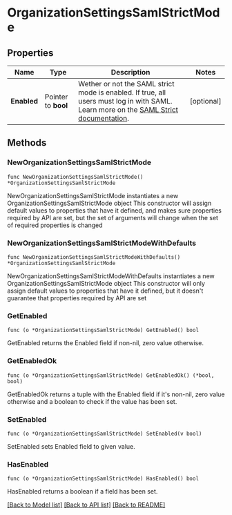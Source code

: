 # OrganizationSettingsSamlStrictMode

## Properties

Name | Type | Description | Notes
------------ | ------------- | ------------- | -------------
**Enabled** | Pointer to **bool** | Wether or not the SAML strict mode is enabled. If true, all users must log in with SAML. Learn more on the [SAML Strict documentation](https://docs.datadoghq.com/account_management/saml/#saml-strict). | [optional] 

## Methods

### NewOrganizationSettingsSamlStrictMode

`func NewOrganizationSettingsSamlStrictMode() *OrganizationSettingsSamlStrictMode`

NewOrganizationSettingsSamlStrictMode instantiates a new OrganizationSettingsSamlStrictMode object
This constructor will assign default values to properties that have it defined,
and makes sure properties required by API are set, but the set of arguments
will change when the set of required properties is changed

### NewOrganizationSettingsSamlStrictModeWithDefaults

`func NewOrganizationSettingsSamlStrictModeWithDefaults() *OrganizationSettingsSamlStrictMode`

NewOrganizationSettingsSamlStrictModeWithDefaults instantiates a new OrganizationSettingsSamlStrictMode object
This constructor will only assign default values to properties that have it defined,
but it doesn't guarantee that properties required by API are set

### GetEnabled

`func (o *OrganizationSettingsSamlStrictMode) GetEnabled() bool`

GetEnabled returns the Enabled field if non-nil, zero value otherwise.

### GetEnabledOk

`func (o *OrganizationSettingsSamlStrictMode) GetEnabledOk() (*bool, bool)`

GetEnabledOk returns a tuple with the Enabled field if it's non-nil, zero value otherwise
and a boolean to check if the value has been set.

### SetEnabled

`func (o *OrganizationSettingsSamlStrictMode) SetEnabled(v bool)`

SetEnabled sets Enabled field to given value.

### HasEnabled

`func (o *OrganizationSettingsSamlStrictMode) HasEnabled() bool`

HasEnabled returns a boolean if a field has been set.


[[Back to Model list]](../README.md#documentation-for-models) [[Back to API list]](../README.md#documentation-for-api-endpoints) [[Back to README]](../README.md)


